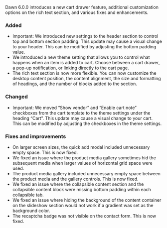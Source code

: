 Dawn 6.0.0 introduces a new cart drawer feature, additional customization options on the rich text section, and various fixes and enhancements.

### Added
- Important: We introduced new settings to the header section to control top and bottom section padding. This update may cause a visual change to your header. This can be modified by adjusting the bottom padding value.
- We introduced a new theme setting that allows you to control what happens when an item is added to cart. Choose between a cart drawer, a pop-up notification, or linking directly to the cart page.
- The rich text section is now more flexible. You can now customize the desktop content position, the content alignment, the size and formatting of headings, and the number of blocks added to the section.

### Changed
- Important: We moved “Show vendor” and “Enable cart note” checkboxes from the cart template to the theme settings under the heading “Cart”. This update may cause a visual change to your cart. This can be modified by adjusting the checkboxes in the theme settings.

### Fixes and improvements

- On larger screen sizes, the quick add modal included unnecessary empty space. This is now fixed. 
- We fixed an issue where the product media gallery sometimes hid the subsequent media when larger values of horizontal grid space were used. 
- The product media gallery included unnecessary empty space between the product media and the gallery controls. This is now fixed.
- We fixed an issue where the collapsible content section and the collapsible content block were missing bottom padding within each collapsible tab. 
- We fixed an issue where hiding the background of the content container on the slideshow section would not work if a gradient was set as the background color.
- The recaptcha badge was not visible on the contact form. This is now fixed. 
